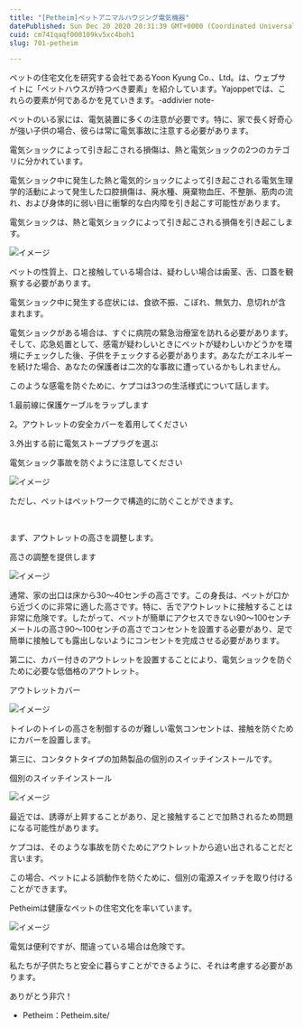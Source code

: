 ```yaml
---
title: "[Petheim]ペットアニマルハウジング電気機器"
datePublished: Sun Dec 20 2020 20:31:39 GMT+0000 (Coordinated Universal Time)
cuid: cm741qaqf000109kv5xc4boh1
slug: 701-petheim

---
```



ペットの住宅文化を研究する会社であるYoon Kyung Co.、Ltd。は、ウェブサイトに「ペットハウスが持つべき要素」を紹介しています。Yajoppetでは、これらの要素が何であるかを見ていきます。-addivier note-

ペットのいる家には、電気装置に多くの注意が必要です。特に、家で長く好奇心が強い子供の場合、彼らは常に電気事故に注意する必要があります。

電気ショックによって引き起こされる損傷は、熱と電気ショックの2つのカテゴリに分かれています。

電気ショック中に発生した熱と電気的ショックによって引き起こされる電気生理学的活動によって発生した口腔損傷は、廃水種、廃棄物血圧、不整脈、筋肉の流れ、および身体的に弱い目に衝撃的な白内障を引き起こす可能性があります。

電気ショックは、熱と電気ショックによって引き起こされる損傷を引き起こします。

![イメージ](https://cdn.hashnode.com/res/hashnode/image/upload/v1739493846068/1452aebe-de14-42c8-a61b-e5a42d7ae491.png)

ペットの性質上、口と接触している場合は、疑わしい場合は歯茎、舌、口蓋を観察する必要があります。

電気ショック中に発生する症状には、食欲不振、こぼれ、無気力、息切れが含まれます。

電気ショックがある場合は、すぐに病院の緊急治療室を訪れる必要があります。そして、応急処置として、感電が疑わしいときにペットが疑わしいかどうかを環境にチェックした後、子供をチェックする必要があります。あなたがエネルギーを続けた場合、あなたの保護者は二次的な事故に遭っているかもしれません。

このような感電を防ぐために、ケプコは3つの生活様式について話します。

1.最前線に保護ケーブルをラップします

2。アウトレットの安全カバーを着用してください

3.外出する前に電気ストーブプラグを選ぶ

電気ショック事故を防ぐように注意してください

![イメージ](https://cdn.hashnode.com/res/hashnode/image/upload/v1739493848465/9827ed0b-bcf2-4542-a1b8-5f9464f640bf.png)

ただし、ペットはペットワークで構造的に防ぐことができます。

​

まず、アウトレットの高さを調整します。

高さの調整を提供します

![イメージ](https://cdn.hashnode.com/res/hashnode/image/upload/v1739493850161/9863099c-182f-4924-ab32-395bbba556c6.jpeg)

通常、家の出口は床から30〜40センチの高さです。この身長は、ペットが口から近づくのに非常に適した高さです。特に、舌でアウトレットに接触することは非常に危険です。したがって、ペットが簡単にアクセスできない90〜100センチメートルの高さ90〜100センチの高さでコンセントを設置する必要があり、足で簡単に接触しても露出しないようにコンセントを完成させる必要があります。

第二に、カバー付きのアウトレットを設置することにより、電気ショックを防ぐために必要な低価格のアウトレット。

アウトレットカバー

![イメージ](https://cdn.hashnode.com/res/hashnode/image/upload/v1739493851869/5d98fd71-f9a0-48e8-b0f1-009ca3d1fd30.png)

トイレのトイレの高さを制御するのが難しい電気コンセントは、接触を防ぐためにカバーを設置します。

第三に、コンタクトタイプの加熱製品の個別のスイッチインストールです。

個別のスイッチインストール

![イメージ](https://cdn.hashnode.com/res/hashnode/image/upload/v1739493853196/6b481a78-8cc6-4201-92cc-b1a4b5ecd89f.png)

最近では、誘導が上昇することがあり、足と接触することで加熱されるため問題になる可能性があります。

ケプコは、そのような事故を防ぐためにアウトレットから追い出されることだと言います。

この場合、ペットによる誤動作を防ぐために、個別の電源スイッチを取り付けることができます。

Petheimは健康なペットの住宅文化を率いています。

![イメージ](https://cdn.hashnode.com/res/hashnode/image/upload/v1739493855171/fe7a3709-4090-4dd1-9d10-202c6fbe55f8.png)

電気は便利ですが、間違っている場合は危険です。

私たちが子供たちと安全に暮らすことができるように、それは考慮する必要があります。

ありがとう非穴！

- Petheim：Petheim.site/